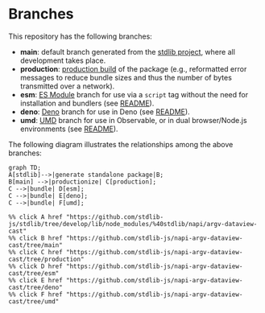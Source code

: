 <!--

@license Apache-2.0

Copyright (c) 2022 The Stdlib Authors.

Licensed under the Apache License, Version 2.0 (the "License");
you may not use this file except in compliance with the License.
You may obtain a copy of the License at

    http://www.apache.org/licenses/LICENSE-2.0

Unless required by applicable law or agreed to in writing, software
distributed under the License is distributed on an "AS IS" BASIS,
WITHOUT WARRANTIES OR CONDITIONS OF ANY KIND, either express or implied.
See the License for the specific language governing permissions and
limitations under the License.

-->

# Branches

This repository has the following branches:

-   **main**: default branch generated from the [stdlib project][stdlib-url], where all development takes place.
-   **production**: [production build][production-url] of the package (e.g., reformatted error messages to reduce bundle sizes and thus the number of bytes transmitted over a network).
-   **esm**: [ES Module][esm-url] branch for use via a `script` tag without the need for installation and bundlers (see [README][esm-readme]).
-   **deno**: [Deno][deno-url] branch for use in Deno (see [README][deno-readme]).
-   **umd**: [UMD][umd-url] branch for use in Observable, or in dual browser/Node.js environments (see [README][umd-readme]).

The following diagram illustrates the relationships among the above branches:

```mermaid
graph TD;
A[stdlib]-->|generate standalone package|B;
B[main] -->|productionize| C[production];
C -->|bundle| D[esm];
C -->|bundle| E[deno];
C -->|bundle| F[umd];

%% click A href "https://github.com/stdlib-js/stdlib/tree/develop/lib/node_modules/%40stdlib/napi/argv-dataview-cast"
%% click B href "https://github.com/stdlib-js/napi-argv-dataview-cast/tree/main"
%% click C href "https://github.com/stdlib-js/napi-argv-dataview-cast/tree/production"
%% click D href "https://github.com/stdlib-js/napi-argv-dataview-cast/tree/esm"
%% click E href "https://github.com/stdlib-js/napi-argv-dataview-cast/tree/deno"
%% click F href "https://github.com/stdlib-js/napi-argv-dataview-cast/tree/umd"
```

[stdlib-url]: https://github.com/stdlib-js/stdlib/tree/develop/lib/node_modules/%40stdlib/napi/argv-dataview-cast
[production-url]: https://github.com/stdlib-js/napi-argv-dataview-cast/tree/production
[deno-url]: https://github.com/stdlib-js/napi-argv-dataview-cast/tree/deno
[deno-readme]: https://github.com/stdlib-js/napi-argv-dataview-cast/blob/deno/README.md
[umd-url]: https://github.com/stdlib-js/napi-argv-dataview-cast/tree/umd
[umd-readme]: https://github.com/stdlib-js/napi-argv-dataview-cast/blob/umd/README.md
[esm-url]: https://github.com/stdlib-js/napi-argv-dataview-cast/tree/esm
[esm-readme]: https://github.com/stdlib-js/napi-argv-dataview-cast/blob/esm/README.md